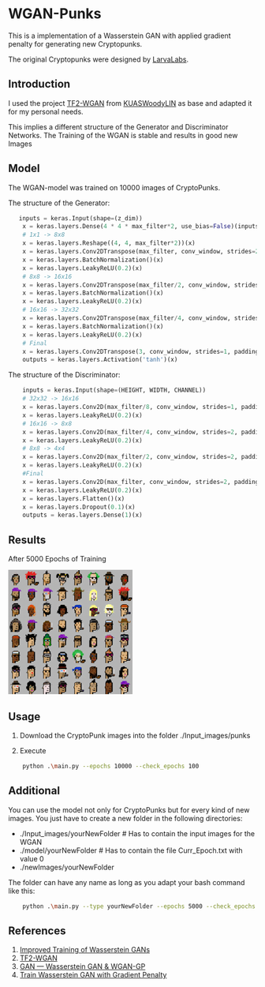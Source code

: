 # WGAN-Punks
This is a implementation of a Wasserstein GAN with applied gradient penalty for generating new Cryptopunks. 

The original Cryptopunks were designed by [LarvaLabs](https://www.larvalabs.com/cryptopunks).

## Introduction
I used the project [TF2-WGAN](https://github.com/KUASWoodyLIN/TF2-WGAN) from [KUASWoodyLIN](https://github.com/KUASWoodyLIN) as base and adapted it for my personal needs. 

This implies a different structure of the Generator and Discriminator Networks. The Training of the WGAN is stable and results in good new Images

## Model
The WGAN-model was trained on 10000 images of CryptoPunks. 

The structure of the Generator:

```python
   inputs = keras.Input(shape=(z_dim))
    x = keras.layers.Dense(4 * 4 * max_filter*2, use_bias=False)(inputs)
    # 1x1 -> 8x8
    x = keras.layers.Reshape((4, 4, max_filter*2))(x)
    x = keras.layers.Conv2DTranspose(max_filter, conv_window, strides=2, padding='same', use_bias=False)(x)
    x = keras.layers.BatchNormalization()(x)
    x = keras.layers.LeakyReLU(0.2)(x)
    # 8x8 -> 16x16
    x = keras.layers.Conv2DTranspose(max_filter/2, conv_window, strides=2, padding='same', use_bias=False)(x)
    x = keras.layers.BatchNormalization()(x)
    x = keras.layers.LeakyReLU(0.2)(x)
    # 16x16 -> 32x32
    x = keras.layers.Conv2DTranspose(max_filter/4, conv_window, strides=2, padding='same', use_bias=False)(x)
    x = keras.layers.BatchNormalization()(x)
    x = keras.layers.LeakyReLU(0.2)(x)
    # Final
    x = keras.layers.Conv2DTranspose(3, conv_window, strides=1, padding='same', use_bias=False)(x)
    outputs = keras.layers.Activation('tanh')(x)
```

The structure of the Discriminator:

```python
    inputs = keras.Input(shape=(HEIGHT, WIDTH, CHANNEL))
    # 32x32 -> 16x16
    x = keras.layers.Conv2D(max_filter/8, conv_window, strides=1, padding='same', use_bias=True)(inputs)
    x = keras.layers.LeakyReLU(0.2)(x)
    # 16x16 -> 8x8
    x = keras.layers.Conv2D(max_filter/4, conv_window, strides=2, padding='same', use_bias=True)(x)
    x = keras.layers.LeakyReLU(0.2)(x)
    # 8x8 -> 4x4
    x = keras.layers.Conv2D(max_filter/2, conv_window, strides=2, padding='same', use_bias=True)(x)
    x = keras.layers.LeakyReLU(0.2)(x)
    #Final
    x = keras.layers.Conv2D(max_filter, conv_window, strides=2, padding='same', use_bias=True)(x)
    x = keras.layers.LeakyReLU(0.2)(x)
    x = keras.layers.Flatten()(x)
    x = keras.layers.Dropout(0.1)(x)
    outputs = keras.layers.Dense(1)(x)
```
## Results
After 5000 Epochs of Training

<img src="newImages/punks/epoch5000.png" width="50%" height="50%"/>


## Usage
1. Download the CryptoPunk images into the folder ./Input_images/punks

2. Execute 
```bash
    python .\main.py --epochs 10000 --check_epochs 100
```

## Additional
You can use the model not only for CryptoPunks but for every kind of new images. You just have to create a new folder in the following directories:

 - ./Input_images/yourNewFolder  # Has to contain the input images for the WGAN
 - ./model/yourNewFolder  # Has to contain the file Curr_Epoch.txt with value 0
 - ./newImages/yourNewFolder

 The folder can have any name as long as you adapt your bash command like this:

```bash
    python .\main.py --type yourNewFolder --epochs 5000 --check_epochs 100
```

## References
1. [Improved Training of Wasserstein GANs](https://arxiv.org/abs/1704.00028)
2. [TF2-WGAN](https://github.com/KUASWoodyLIN/TF2-WGAN)
3. [GAN — Wasserstein GAN & WGAN-GP](https://jonathan-hui.medium.com/gan-wasserstein-gan-wgan-gp-6a1a2aa1b490)
4. [Train Wasserstein GAN with Gradient Penalty](https://de.mathworks.com/help/deeplearning/ug/trainwasserstein-gan-with-gradient-penalty-wgan-gp.html)